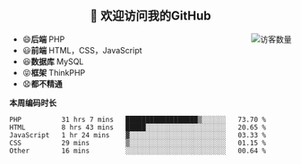 <h2 align="center">👋 欢迎访问我的GitHub</h2>


<img align='right' src="https://profile-counter.glitch.me/declandragon/count.svg" alt="访客数量"/>

- 😄**后端** PHP
- 😃**前端** HTML，CSS，JavaScript
- 😆**数据库** MySQL
- 😝**框架** ThinkPHP
- 😧**都不精通**



**本周编码时长**

<!--START_SECTION:waka-->
```text
PHP          31 hrs 7 mins   ██████████████████▒░░░░░░   73.70 % 
HTML         8 hrs 43 mins   █████░░░░░░░░░░░░░░░░░░░░   20.65 % 
JavaScript   1 hr 24 mins    ▓░░░░░░░░░░░░░░░░░░░░░░░░   03.33 % 
CSS          29 mins         ▒░░░░░░░░░░░░░░░░░░░░░░░░   01.15 % 
Other        16 mins         ░░░░░░░░░░░░░░░░░░░░░░░░░   00.64 % 
```
<!--END_SECTION:waka-->



<!--
**declandragon/declandragon** is a ✨ _special_ ✨ repository because its `README.md` (this file) appears on your GitHub profile.

Here are some ideas to get you started:

- 🔭 I’m currently working on ...
- 🌱 I’m currently learning ...
- 👯 I’m looking to collaborate on ...
- 🤔 I’m looking for help with ...
- 💬 Ask me about ...
- 📫 How to reach me: ...
- 😄 Pronouns: ...
- ⚡ Fun fact: ...
-->
